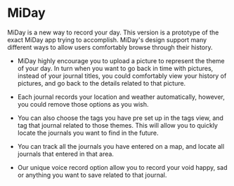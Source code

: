 # MiDay
MiDay is a new way to record your day. This version is a prototype of the exact MiDay app trying to accomplish. MiDay's design support many different ways to allow users comfortably browse through their history. 

- MiDay highly encourage you to upload a picture to represent the theme of your day. In turn when you want to go back in time with pictures, instead of your journal titles, you could comfortably view your history of pictures, and go back to the details related to that picture.

- Each journal records your location and weather automatically, however, you could remove those options as you wish. 
- You can also choose the tags you have pre set up in the tags view, and tag that journal related to those themes. This will allow you to quickly locate the journals you want to find in the future. 
- You can track all the journals you have entered on a map, and locate all journals that entered in that area.
- Our unique voice record option allow you to record your void happy, sad or anything you want to save related to that journal.
